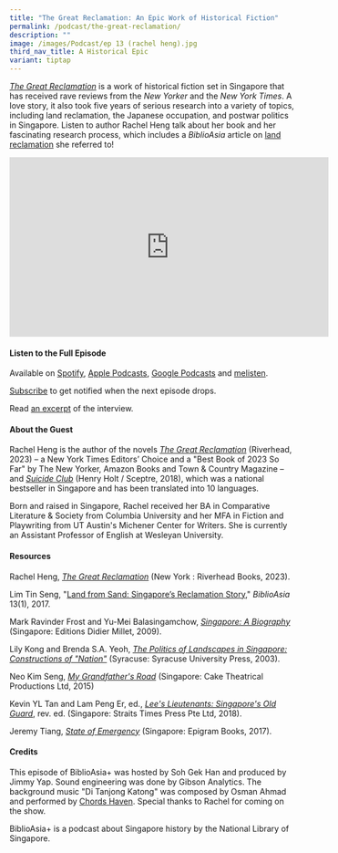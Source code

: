 ```yaml
---
title: "The Great Reclamation: An Epic Work of Historical Fiction"
permalink: /podcast/the-great-reclamation/
description: ""
image: /images/Podcast/ep 13 (rachel heng).jpg
third_nav_title: A Historical Epic
variant: tiptap
---
```

[*The Great Reclamation*](https://eservice.nlb.gov.sg/item_holding.aspx?bid=206018224) is a work of historical fiction set in Singapore that has received rave reviews from the *New Yorker* and the *New York Times*. A love story, it also took five years of serious research into a variety of topics, including land reclamation, the Japanese occupation, and postwar politics in Singapore. Listen to author Rachel Heng talk about her book and her fascinating research process, which includes a *BiblioAsia* article on [land reclamation](/vol-13/issue-1/apr-jun-2017/land-from-sand/) she referred to!

<iframe allowfullscreen="" allow="accelerometer; autoplay; clipboard-write; encrypted-media; gyroscope; picture-in-picture; web-share" frameborder="0" title="YouTube video player" src="https://www.youtube.com/embed/videoseries?si=5fiHFQaJ9hxa3_ie&amp;list=PLJlLW0qKYHTNxyG3nZCd47tKP_5G7Ntv4" height="315" width="560"></iframe>

 
#### **Listen to the Full Episode** ####
Available on [Spotify](https://open.spotify.com/episode/6vGhTAmDHGqSJulPUEurv6), [Apple Podcasts](https://podcasts.apple.com/us/podcast/the-great-reclamation/id1688142751?i=1000625199927), [Google Podcasts](https://podcasts.google.com/feed/aHR0cHM6Ly9mZWVkcy5jYXB0aXZhdGUuZm0vYmlibGlvYXNpYS8/episode/MzRlY2UzN2QtOWMyNC00MDI3LTkyODAtYzlhODUxYjEzYWYy?sa=X&amp;ved=0CAUQkfYCahcKEwiw0brBiO-AAxUAAAAAHQAAAAAQAQ) and [melisten](https://www.melisten.sg/podcast/playlist/BiblioAsia%2B-2115156/The-Great-Reclamation-2115201).

[Subscribe](https://open.spotify.com/show/66PYiIthr1KqQhJ82XH4DN) to get notified when the next episode drops.

Read [an excerpt](/vol-19/issue-4/jan-mar-2024/interview-rachel-heng/) of the interview.

#### **About the Guest** ####
Rachel Heng is the author of the novels [*The Great Reclamation*](https://eservice.nlb.gov.sg/item_holding.aspx?bid=206018224) (Riverhead,  2023) – a New York Times Editors’ Choice and a "Best Book of 2023 So Far" by The New Yorker, Amazon Books and Town &amp; Country Magazine – and [*Suicide Club*](https://eservice.nlb.gov.sg/item_holding.aspx?bid=203154066) (Henry Holt / Sceptre, 2018), which was a national bestseller in Singapore and has been translated into 10 languages.

Born and raised in Singapore, Rachel received her BA in Comparative Literature &amp; Society from Columbia University and her MFA in Fiction and Playwriting from UT Austin's Michener Center for Writers. She is currently an Assistant Professor of English at Wesleyan University.

#### **Resources** ####
Rachel Heng, [*The Great Reclamation*](https://eservice.nlb.gov.sg/item_holding.aspx?bid=206018224)  (New York : Riverhead Books, 2023).

Lim Tin Seng, "[Land from Sand: Singapore’s Reclamation Story](/vol-13/issue-1/apr-jun-2017/land-from-sand/)," *BiblioAsia* 13(1), 2017.

Mark Ravinder Frost and Yu-Mei Balasingamchow, [*Singapore: A Biography*](https://eservice.nlb.gov.sg/item_holding.aspx?bid=13229116) (Singapore: Editions Didier Millet, 2009).

Lily Kong and Brenda S.A. Yeoh, [*The Politics of Landscapes in Singapore: Constructions of "Nation"*](https://eservice.nlb.gov.sg/item_holding.aspx?bid=11772279) (Syracuse: Syracuse University Press, 2003).

Neo Kim Seng, [*My Grandfather's Road*](https://eservice.nlb.gov.sg/item_holding.aspx?bid=202400794) (Singapore: Cake Theatrical Productions Ltd, 2015)

Kevin YL Tan and Lam Peng Er, ed., [*Lee's Lieutenants: Singapore's Old Guard*](https://eservice.nlb.gov.sg/item_holding.aspx?bid=202983783), rev. ed. (Singapore: Straits Times Press Pte Ltd, 2018).

Jeremy Tiang, [*State of Emergency*](https://eservice.nlb.gov.sg/item_holding.aspx?bid=202785218) (Singapore: Epigram Books, 2017).


#### **Credits** ####
This episode of BiblioAsia+ was hosted by Soh Gek Han and produced by Jimmy Yap. Sound engineering was done by Gibson Analytics. The background music "Di Tanjong Katong" was composed by Osman Ahmad and performed by&nbsp;[Chords Haven](https://www.youtube.com/watch?v=uA2v7ka5TAI). Special thanks to Rachel for coming on the show.

BiblioAsia+ is a podcast about Singapore history by the National Library of Singapore.